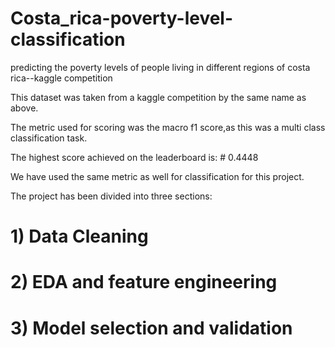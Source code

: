 # Costa_rica-poverty-level-classification
predicting the poverty levels of people living in different regions of costa rica--kaggle competition

This dataset was taken from a kaggle competition by the same name as above.

The metric used for scoring was the macro f1 score,as this was a multi class classification task.

The highest score achieved on the leaderboard is: # 0.4448


We have used the same metric as well for classification for this project.

The project has been divided into three sections:

# 1) Data Cleaning 

# 2) EDA and feature engineering

# 3) Model selection and validation


